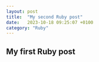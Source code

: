 ```yaml
---
layout: post
title:  "My second Ruby post"
date:   2023-10-18 09:25:07 +0100
category: "Ruby"
---
```


## My first Ruby post